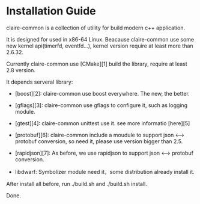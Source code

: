 # Installation Guide

claire-common is a collection of utility for build modern c++ application. 

It is designed for used in x86-64 Linux. Beacause claire-common use some new kernel api(timerfd, eventfd...), kernel version require at least more than 2.6.32.

Currently claire-common use [CMake][1] build the library, require at least 2.8 version.

It depends serveral library:
 
- [boost][2]: claire-common use boost everywhere. The new, the better.

- [gflags][3]: claire-common use gflags to configure it, such as logging module. 

- [gtest][4]: claire-common unittest use it. see more informatio [here][5]

- [protobuf][6]: claire-common include a moudule to support json <--> protobuf conversion, so need it, please use version bigger than 2.5.

- [rapidjson][7]:  As before, we use rapidjson to support json <--> protobuf conversion.

- libdwarf: Symbolizer module need it，some distribution already install it. 

After install all before, run ./build.sh and ./build.sh install.

Done.

